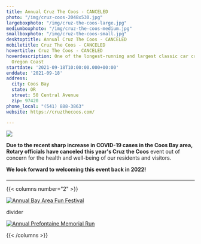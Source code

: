 ```yaml
---
title: Annual Cruz The Coos - CANCELED
photo: "/img/cruz-coos-2048x530.jpg"
largeboxphoto: "/img/cruz-the-coos-large.jpg"
mediumboxphoto: "/img/cruz-the-coos-medium.jpg"
smallboxphoto: "/img/cruz-the-coos-small.jpg"
desktoptitle: Annual Cruz The Coos - CANCELED
mobiletitle: Cruz The Coos - CANCELED
hovertitle: Cruz The Coos - CANCELED
hoverdescription: One of the longest-running and largest classic car cruises on the
  Oregon Coast
startdate: '2021-09-18T10:00:00.000+00:00'
enddate: '2021-09-18'
address:
  city: Coos Bay
  state: OR
  street: 50 Central Avenue
  zip: 97420
phone_local: "(541) 888-3863"
website: https://cruzthecoos.com/

---
```

![](/img/cruz-coos-768x512.jpeg)

**Due to the recent sharp increase in COVID-19 cases in the Coos Bay area, Rotary officials have canceled this year's Cruz the Coos** event out of concern for the health and well-being of our residents and visitors.

**We look forward to welcoming this event back in 2022!**

#### 

***

{{< columns number="2" >}}

[![Annual Bay Area Fun Festival](/img/bay-area-fun-festival-column.jpg)](/event/annual-bay-area-fun-festival-2020/)

divider

[![Annual Prefontaine Memorial Run](/img/prefontaine-run-column.jpg)](/event/annual-prefontaine-memorial-run/)

{{< /columns >}}